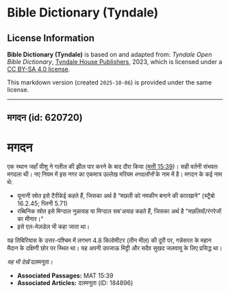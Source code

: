 # Bible Dictionary (Tyndale)

## License Information

**Bible Dictionary (Tyndale)** is based on and adapted from: _Tyndale Open Bible Dictionary_, [Tyndale House Publishers](https://tyndaleopenresources.com/), 2023, which is licensed under a [CC BY-SA 4.0 license](https://creativecommons.org/licenses/by-sa/4.0/legalcode.en).

This markdown version (created `2025-10-06`) is provided under the same license.



--------------------------------

## मगदन (id: 620720)

मगदन
====

एक स्थान जहाँ यीशु ने गलील की झील पार करने के बाद दौरा किया ([मत्ती 15:39](https://ref.ly/Matt15:39))। सही वर्तनी संभवतः मगदला थी। नए नियम में इस नगर का एकमात्र उल्लेख मरियम *मगदलीनी* के नाम में है। मगदन के कई नाम थे:

* यूनानी स्रोत इसे टैरीकेई कहते हैं, जिसका अर्थ है “मछली को नमकीन बनाने की कारखाने” (स्ट्रैबो 16\.2\.45; प्लिनी 5\.71\)
* रब्बिनिक स्रोत इसे मिग्दाल नुन्नायाह या मिग्दाल सब'अयाह कहते हैं, जिसका अर्थ है "मछलियों/रंगरेजों का मीनार।"
* इसे एल\-मेज़डेल भी कहा जाता था।

यह तिबिरियास के उत्तर\-पश्चिम में लगभग 4\.8 किलोमीटर (तीन मील) की दूरी पर, गन्नेसरत के महान मैदान के दक्षिणी छोर पर स्थित था। यह अपनी उपजाऊ मिट्टी और सदैव सुखद जलवायु के लिए प्रसिद्ध था।

*यह भी देखें* दलमनूता।

* **Associated Passages:** MAT 15:39
* **Associated Articles:** दलमनूता (ID: 184896)


